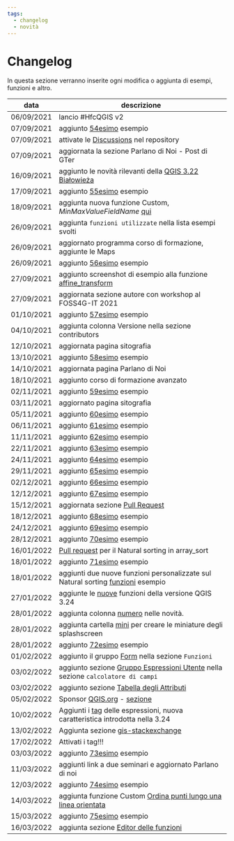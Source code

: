 ```yaml
---
tags:
  - changelog
  - novità
---
```


# Changelog

In questa sezione verranno inserite ogni modifica o aggiunta di esempi, funzioni e altro.

data       | descrizione
-----------|-----------
06/09/2021 | lancio #HfcQGIS v2
07/09/2021 | aggiunto [54esimo](esempi/selezionare_punti_vicini_punto.md) esempio
07/09/2021 | attivate le [Discussions](https://github.com/opendatasicilia/HfcQGIS-md/discussions) nel repository
07/09/2021 | aggiornata la sezione Parlano di Noi - Post di GTer
16/09/2021 | aggiunto le novità rilevanti della [QGIS 3.22 Białowieża](release/novita_322.md)
17/09/2021 | aggiunto [55esimo](esempi/maxValoreCampoNome.md) esempio
18/09/2021 | aggiunta nuova funzione Custom, _MinMaxValueFieldName_ [qui](gr_funzioni/custom/custom_unico.md#minmaxvaluefieldname)
26/09/2021 | aggiunta `funzioni utilizzate` nella lista esempi svolti
26/09/2021 | aggiornato programma corso di formazione, aggiunte le Maps
26/09/2021 | aggiunto [56esimo](esempi/ricerca_caratteri_speciali.md) esempio
27/09/2021 | aggiunto screenshot di esempio alla funzione [affine_transform](gr_funzioni/geometria/geometria_unico.md#affine_transform)
27/09/2021 | aggiornata sezione autore con workshop al FOSS4G-IT 2021
01/10/2021 | aggiunto [57esimo](esempi/confrontare_campi_tabella.md) esempio
04/10/2021 | aggiunta colonna Versione nella sezione contributors
12/10/2021 | aggiornata pagina sitografia
13/10/2021 | aggiunto [58esimo](esempi/estrarre_campo_hstore.md) esempio
14/10/2021 | aggiornata pagina Parlano di Noi
18/10/2021 | aggiunto corso di formazione avanzato
02/11/2021 | aggiunto [59esimo](esempi/geometria_vicina_filtro_condizionato.md) esempio
03/11/2021 | aggiornato pagina sitografia
05/11/2021 | aggiunto [60esimo](esempi/atlas_righe_verticale.md) esempio
06/11/2021 | aggiunto [61esimo](esempi/decimali_come_apice.md) esempio
11/11/2021 | aggiunto [62esimo](esempi/media_stdev_tra_campi.md) esempio
22/11/2021 | aggiunto [63esimo](esempi/classificazione_specie.md) esempio
24/11/2021 | aggiunto [64esimo](esempi/attributi_da_layer_vicini.md) esempio
29/11/2021 | aggiunto [65esimo](esempi/aggregare_valori_tabella.md) esempio
02/12/2021 | aggiunto [66esimo](esempi/etichettare_con_apici.md) esempio
12/12/2021 | aggiunto [67esimo](esempi/ID_univoco_gruppi_consecutivi.md) esempio
15/12/2021 | aggiornata sezione [Pull Request](pull-request.md)
18/12/2021 | aggiunto [68esimo](esempi/eliminare_duplicati_condizione.md) esempio
24/12/2021 | aggiunto [69esimo](esempi/selezione_ultimo_record_per_data.md) esempio
28/12/2021 | aggiunto [70esimo](esempi/trova_nella_tabella_attributi.md) esempio
16/01/2022 | [Pull request](pull-request.md) per il Natural sorting in array_sort
18/01/2022 | aggiunto [71esimo](esempi/array_natural_sorting.md) esempio
18/01/2022 | aggiunti due nuove funzioni personalizzate sul Natural sorting [funzioni](gr_funzioni/custom/custom_unico.md) esempio
27/01/2022 | aggiunte le [nuove](release/novita_324.md) funzioni della versione QGIS 3.24
28/01/2022 | aggiunta colonna [numero](release/intro_novita.md) nelle novità.
28/01/2022 | aggiunta cartella [mini](img/splashscreen/mini) per creare le miniature degli splashscreen
28/01/2022 | aggiunto [72esimo](esempi/conta_punti_nel_poligono_per_data.md) esempio
01/02/2022 | aggiunto il gruppo [Form](./gr_funzioni/form/form_unico.md) nella sezione `Funzioni`
03/02/2022 | aggiunto sezione [Gruppo Espressioni Utente](./calcolatore_campi/gruppo_espressioni_utente.md) nella sezione `calcolatore di campi`
03/02/2022 | aggiunto sezione [Tabella degli Attributi](./tabella_attributi/tabella_attributi.md)
05/02/2022 | Sponsor [QGIS.org](https://github.com/sponsors/qgis) - [sezione](autore.md#sponsororing)
10/02/2022 | Aggiunti i [tag](./gr_funzioni/gruppo_funzioni.md#espressione-e-tag) delle espressioni, nuova caratteristica introdotta nella 3.24
13/02/2022 | Aggiunta sezione [gis-stackexchange](gis-stackexchange.md)
17/02/2022 | Attivati i tag!!!
03/03/2022 | aggiunto [73esimo](esempi/lavorare_con_le_ore.md) esempio
11/03/2022 | aggiunti link a due seminari e aggiornato Parlano di noi
12/03/2022 | aggiunto [74esimo](esempi/sposta_punti_dentro_poligoni_per_attributo.md) esempio
14/03/2022 | aggiunta funzione Custom [Ordina punti lungo una linea orientata](./gr_funzioni/custom/custom_unico.md#ordina-i-punti-lungo-una-linea-orientata)
15/03/2022 | aggiunto [75esimo](esempi/selezionare_primo_record_per_ogni_duplicato.md) esempio
16/03/2022 | aggiunta sezione [Editor delle funzioni](calcolatore_campi/editor_delle_funzioni.md)
